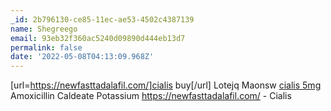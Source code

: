 ```yaml
---
_id: 2b796130-ce85-11ec-ae53-4502c4387139
name: Shegreego
email: 93eb32f360ac5240d09890d444eb13d7
permalink: false
date: '2022-05-08T04:13:09.968Z'
---
```

[url=https://newfasttadalafil.com/]cialis buy[/url] Lotejq Maonsw <a href=https://newfasttadalafil.com/>cialis 5mg</a> Amoxicillin Caldeate Potassium https://newfasttadalafil.com/ - Cialis
